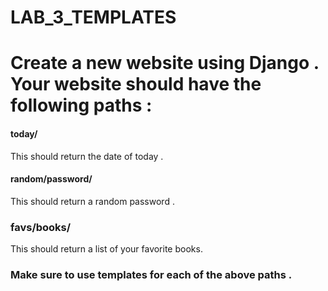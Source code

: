 # LAB_3_TEMPLATES

# Create a new website using Django . Your website should have the following paths :
#### today/
  This should return the date of today .
  
#### random/password/
  This should return a random password . 
  
### favs/books/
   This should return a list of your favorite books.
  


### Make sure to use templates for each of the above paths . 

